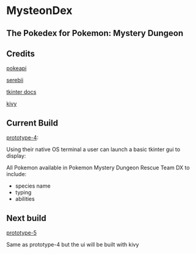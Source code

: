 # MysteonDex
## The Pokedex for Pokemon: Mystery Dungeon

## Credits
[pokeapi](pokeapi.co)

[serebii](serebii.net/dungeonrescueteamdx/pokemon.shtml)

[tkinter docs](tkdocs.com/)

[kivy](kivy.org)

## Current Build
[prototype-4](github.com/austenc-id/MysteonDex/tree/prototype-4):
    
Using their native OS terminal a user can launch a basic tkinter gui to display:

All Pokemon available in Pokemon Mystery Dungeon Rescue Team DX to include:
- species name 
- typing
- abilities


 ## Next build
[prototype-5](github.com/austenc-id/MysteonDex/tree/prototype-5-kivy)

Same as prototype-4 but the ui will be built with kivy
